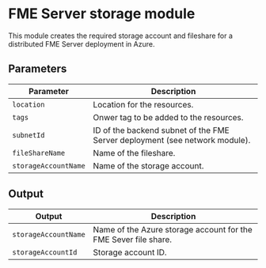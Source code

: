 # FME Server storage module
This module creates the required storage account and fileshare for a distributed FME Server deployment in Azure.
## Parameters
|Parameter|Description|
|---|---|
|`location` | Location for the resources.
|`tags` | Onwer tag to be added to the resources.
|`subnetId` | ID of the backend subnet of the FME Server deployment (see network module).
|`fileShareName` | Name of the fileshare.
|`storageAccountName` | Name of the storage account.
## Output
|Output|Description|
|---|---|
|`storageAccountName` | Name of the Azure storage account for the FME Sever file share.|
|`storageAccountId` | Storage account ID.|